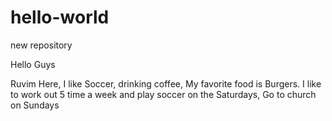 # hello-world
new repository

Hello Guys

Ruvim Here, I like Soccer, drinking coffee, My favorite food is Burgers.
I like to work out 5 time a week and play soccer on the Saturdays, Go to church on Sundays
